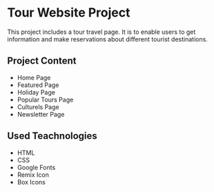 <h1>Tour Website Project</h1>

<p>This project includes a tour travel page. It is to enable users to get information and make reservations about different tourist destinations.</p>

<h2>Project Content</h2>

<ul>
  <li>Home Page</li>
  <li>Featured Page</li>
  <li>Holiday Page</li>
  <li>Popular Tours Page</li>
  <li>Culturels Page</li>
  <li>Newsletter Page</li>
</ul>

<h2>Used Teachnologies</h2>

<ul>
  <li>HTML</li>
  <li>CSS</li>
  <li>Google Fonts</li>
  <li>Remix Icon</li>
  <li>Box Icons</li>
</ul>
